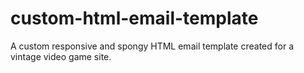 # custom-html-email-template

A custom responsive and spongy HTML email template created for a vintage video game site.


